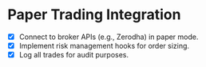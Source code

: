 # Paper Trading Integration

 - [x] Connect to broker APIs (e.g., Zerodha) in paper mode.
 - [x] Implement risk management hooks for order sizing.
 - [x] Log all trades for audit purposes.

